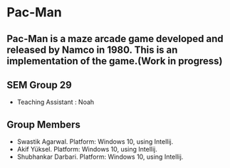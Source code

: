 # Pac-Man
Pac-Man is a maze arcade game developed and released by Namco in 1980. 
This is an implementation of the game.(Work in progress)
---
## SEM Group 29 
- Teaching Assistant : Noah

## Group Members 
* Swastik Agarwal. Platform: Windows 10, using Intellij.
* Akif Yüksel. Platform: Windows 10, using Intellij.
* Shubhankar Darbari. Platform: Windows 10, using Intellij.

